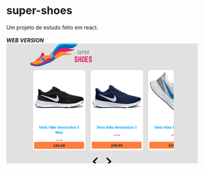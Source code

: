 # super-shoes
Um projeto de estudo feito em react.
<br/><br/>
***WEB VERSION***<br/>
<img src="./src/img/localhost_3000_.png" alt="Web Version"/>



